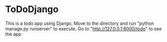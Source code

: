 # ToDoDjango
This is a todo app using Django.
Move to the directory and run "python manage.py runserver" to execute.
Go to "http://127.0.0.1:8000/todo" to see the app
